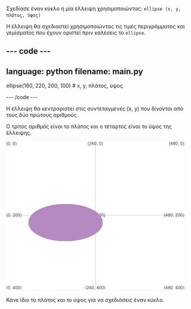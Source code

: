 
Σχεδίασε έναν κύκλο ή μία έλλειψη χρησιμοποιώντας: `ellipse (x, y, πλάτος, ύψος)`

Η έλλειψη θα σχεδιαστεί χρησιμοποιώντας τις τιμές περιγράμματος και γεμίσματος που έχουν οριστεί πριν καλέσεις το `ellipse`.

--- code ---
---
language: python
filename: main.py
---

  ellipse(160, 220, 200, 100) # x, y, πλάτος, ύψος

--- /code ---

Η έλλειψη θα κεντραριστεί στις συντεταγμένες (x, y) που δίνονται από τους δύο πρώτους αριθμούς.

Ο τρίτος αριθμός είναι το πλάτος και ο τέταρτος είναι το ύψος της έλλειψης.

![Η περιοχή που προκύπτει δείχνει μία έλλειψη με κέντρο το x 160, y 220 και με πλάτος 200 και ύψος 100](images/example.png)

Κάνε ίδιο το πλάτος και το ύψος για να σχεδιάσεις έναν κύκλο.


